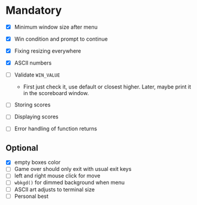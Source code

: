 # Mandatory

- [X] Minimum window size after menu
- [X] Win condition and prompt to continue
- [X] Fixing resizing everywhere
- [X] ASCII numbers
- [ ] Validate `WIN_VALUE`
  - First just check it, use default or closest higher. Later, maybe print it in the scoreboard window.
- [ ] Storing scores
- [ ] Displaying scores
- [ ] Error handling of function returns


## Optional

- [X] empty boxes color
- [ ] Game over should only exit with usual exit keys
- [ ] left and right mouse click for move
- [ ] `wbkgd()` for dimmed background when menu
- [ ] ASCII art adjusts to terminal size
- [ ] Personal best
